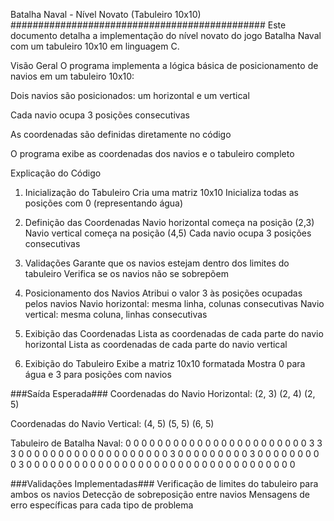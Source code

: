 Batalha Naval - Nível Novato (Tabuleiro 10x10)
##############################################
Este documento detalha a implementação do nível novato do jogo Batalha Naval com um tabuleiro 10x10 em linguagem C.

Visão Geral
O programa implementa a lógica básica de posicionamento de navios em um tabuleiro 10x10:

Dois navios são posicionados: um horizontal e um vertical

Cada navio ocupa 3 posições consecutivas

As coordenadas são definidas diretamente no código

O programa exibe as coordenadas dos navios e o tabuleiro completo

Explicação do Código
1. Inicialização do Tabuleiro
Cria uma matriz 10x10
Inicializa todas as posições com 0 (representando água)

2. Definição das Coordenadas
Navio horizontal começa na posição (2,3)
Navio vertical começa na posição (4,5)
Cada navio ocupa 3 posições consecutivas

3. Validações
Garante que os navios estejam dentro dos limites do tabuleiro
Verifica se os navios não se sobrepõem

4. Posicionamento dos Navios
Atribui o valor 3 às posições ocupadas pelos navios
Navio horizontal: mesma linha, colunas consecutivas
Navio vertical: mesma coluna, linhas consecutivas

5. Exibição das Coordenadas
Lista as coordenadas de cada parte do navio horizontal
Lista as coordenadas de cada parte do navio vertical

6. Exibição do Tabuleiro
Exibe a matriz 10x10 formatada
Mostra 0 para água e 3 para posições com navios

###Saída Esperada###
Coordenadas do Navio Horizontal:
(2, 3) (2, 4) (2, 5) 

Coordenadas do Navio Vertical:
(4, 5) (5, 5) (6, 5) 

Tabuleiro de Batalha Naval:
0 0 0 0 0 0 0 0 0 0 
0 0 0 0 0 0 0 0 0 0 
0 0 0 3 3 3 0 0 0 0 
0 0 0 0 0 0 0 0 0 0 
0 0 0 0 0 3 0 0 0 0 
0 0 0 0 0 3 0 0 0 0 
0 0 0 0 0 3 0 0 0 0 
0 0 0 0 0 0 0 0 0 0 
0 0 0 0 0 0 0 0 0 0 
0 0 0 0 0 0 0 0 0 0 




###Validações Implementadas###
Verificação de limites do tabuleiro para ambos os navios
Detecção de sobreposição entre navios
Mensagens de erro específicas para cada tipo de problema

